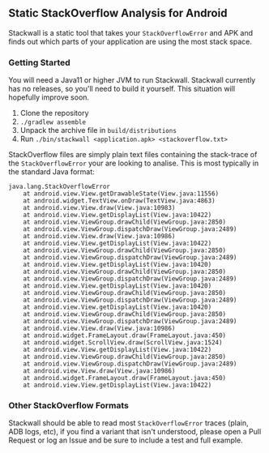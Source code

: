 ## Static StackOverflow Analysis for Android

Stackwall is a static tool that takes your `StackOverflowError` and APK and finds out which parts of your application
are using the most stack space.

### Getting Started

You will need a Java11 or higher JVM to run Stackwall. Stackwall currently has no releases, so you'll need to build it
yourself. This situation will hopefully improve soon.

1. Clone the repository
1. `./gradlew assemble`
1. Unpack the archive file in `build/distributions`
1. Run `./bin/stackwall <application.apk> <stackoverflow.txt>`

StackOverflow files are simply plain text files containing the stack-trace of the `StackOverflowError` your are looking
to analise. This is most typically in the standard Java format:

```log
java.lang.StackOverflowError
    at android.view.View.getDrawableState(View.java:11556)
    at android.widget.TextView.onDraw(TextView.java:4863)
    at android.view.View.draw(View.java:10983)
    at android.view.View.getDisplayList(View.java:10422)
    at android.view.ViewGroup.drawChild(ViewGroup.java:2850)
    at android.view.ViewGroup.dispatchDraw(ViewGroup.java:2489)
    at android.view.View.draw(View.java:10986)
    at android.view.View.getDisplayList(View.java:10422)
    at android.view.ViewGroup.drawChild(ViewGroup.java:2850)
    at android.view.ViewGroup.dispatchDraw(ViewGroup.java:2489)
    at android.view.View.getDisplayList(View.java:10420)
    at android.view.ViewGroup.drawChild(ViewGroup.java:2850)
    at android.view.ViewGroup.dispatchDraw(ViewGroup.java:2489)
    at android.view.View.getDisplayList(View.java:10420)
    at android.view.ViewGroup.drawChild(ViewGroup.java:2850)
    at android.view.ViewGroup.dispatchDraw(ViewGroup.java:2489)
    at android.view.View.getDisplayList(View.java:10420)
    at android.view.ViewGroup.drawChild(ViewGroup.java:2850)
    at android.view.ViewGroup.dispatchDraw(ViewGroup.java:2489)
    at android.view.View.draw(View.java:10986)
    at android.widget.FrameLayout.draw(FrameLayout.java:450)
    at android.widget.ScrollView.draw(ScrollView.java:1524)
    at android.view.View.getDisplayList(View.java:10422)
    at android.view.ViewGroup.drawChild(ViewGroup.java:2850)
    at android.view.ViewGroup.dispatchDraw(ViewGroup.java:2489)
    at android.view.View.draw(View.java:10986)
    at android.widget.FrameLayout.draw(FrameLayout.java:450)
    at android.view.View.getDisplayList(View.java:10422)
```

### Other StackOverflow Formats

Stackwall should be able to read most `StackOverflowError` traces (plain, ADB logs, etc), if you find a variant that
isn't understood, please open a Pull Request or log an Issue and be sure to include a test and full example.
